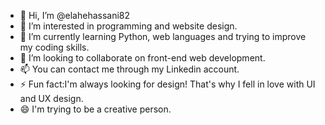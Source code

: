 - 👋 Hi, I’m @elahehassani82
- 👀 I’m interested in programming and website design.
- 🌱 I’m currently learning Python, web languages ​​and trying to improve my coding skills.
- 💞️ I’m looking to collaborate on front-end web development.
- 📫 You can contact me through my Linkedin account.
- ⚡ Fun fact:I'm always looking for design! That's why I fell in love with UI and UX design.
- 😄 I'm trying to be a creative person.
<!---
elahehassani82/elahehassani82 is a ✨ special ✨ repository because its `README.md` (this file) appears on your GitHub profile.
You can click the Preview link to take a look at your changes.
--->
